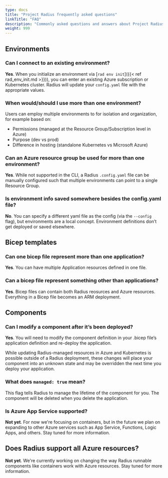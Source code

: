 ```yaml
---
type: docs
title: "Project Radius frequently asked questions"
linkTitle: "FAQ"
description: "Commonly asked questions and answers about Project Radius"
weight: 999
---
```


## Environments

### Can I connect to an existing environment?

**Yes**. When you initialize an environment via [`rad env init`]({{< ref rad_env_init.md >}})), you can enter an existing Azure subscription or Kubernetes cluster. Radius will update your `config.yaml` file with the appropriate values.

### When would/should I use more than one environment?

Users can employ multiple environments to for isolation and organization, for example based on:
- Permissions (managed at the Resource Group/Subscription level in Azure)
- Purpose (dev vs prod)
- Difference in hosting (standalone Kubernetes vs Microsoft Azure)

### Can an Azure resource group be used for more than one environment?

**Yes**. While not supported in the CLI, a Radius `.config.yaml` file can be manually configured such that multiple environments can point to a single Resource Group.

### Is environment info saved somewhere besides the config.yaml file?

**No**. You can specify a different yaml file as the config (via the `--config` flag), but environments are a local concept. Environment definitions don’t get deployed or saved elsewhere.

## Bicep templates

### Can one bicep file represent more than one application?

**Yes**. You can have multiple Application resources defined in one file.

### Can a bicep file represent something other than applications?

**Yes**. Bicep files can contain both Radius reosurces and Azure resources. Everything in a Bicep file becomes an ARM deployment.

## Components

### Can I modify a component after it’s been deployed?

**Yes**. You will need to modify the component definition in your .bicep file’s application definition and re-deploy the application.

While updating Radius-managed resources in Azure and Kubernetes is possible outside of a Radius deployment, these changes will place your component into an unknown state and may be overridden the next time you deploy your application.

### What does `managed: true` mean?

This flag tells Radius to manage the lifetime of the component for you. The component will be deleted when you delete the application.

### Is Azure App Service supported?

**Not yet**. For now we're focusing on containers, but in the future we plan on expanding to other Azure services such as App Service, Functions, Logic Apps, and others. Stay tuned for more information.

## Does Radius support all Azure resources?

**Not yet**. We're currently working on changing the way Radius runnable components like containers work with Azure resources. Stay tuned for more information.
